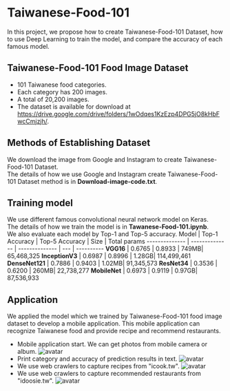 # Taiwanese-Food-101
In this project, we propose how to create Taiwanese-Food-101 Dataset, how to use Deep Learning to train the model, and compare the accuracy of each famous model.
## Taiwanese-Food-101 Food Image Dataset
* 101 Taiwanese food categories.
* Each category has 200 images.
* A total of 20,200 images. <br>
* The dataset is available for download at https://drive.google.com/drive/folders/1wOdqes1KzEzp4DPG5jO8kHbFwcCmjzjh/.
## Methods of Establishing Dataset
We download the image from Google and Instagram to create Taiwanese-Food-101 Dataset. <br>
The details of how we use Google and Instagram create Taiwanese-Food-101 Dataset method is in **Download-image-code.txt**.
## Training model
We use different famous convolutional neural network model on Keras. <br>
The details of how we train the model is in **Tawanese-Food-101.ipynb**. <br>
We also evaluate each model by Top-1 and Top-5 accuracy.
Model           | Top-1 Accuracy  | Top-5 Accuracy  | Size | Total params
--------------  | --------------  | --------------  | ---  | ----------
**VGG16**       |      0.6765     |      0.8933     | 749MB| 65,468,325
**InceptionV3** |      0.6987     |      0.8996     |  1.28GB| 114,499,461
**DenseNet121** |      0.7886     |      0.9403     |  1.02MB| 91,345,573
**ResNet34**    |      0.3536     |      0.6200     |  260MB| 22,738,277
**MobileNet**   |      0.6973     |      0.9119     |  0.97GB| 87,536,933
## Application
We applied the model which we trained by Taiwanese-Food-101 food image dataset to develop a mobile application. This mobile application can recognize Taiwanese food and provide recipe and recommend restaurants.
* Mobile application start. We can get photos from mobile camera or album.
![avatar]()
* Print category and accuracy of prediction results in text.
![avatar]()
* We use web crawlers to capture recipes from "icook.tw".
![avatar]()
* We use web crawlers to capture recommended restaurants from "idoosie.tw".
![avatar]()
